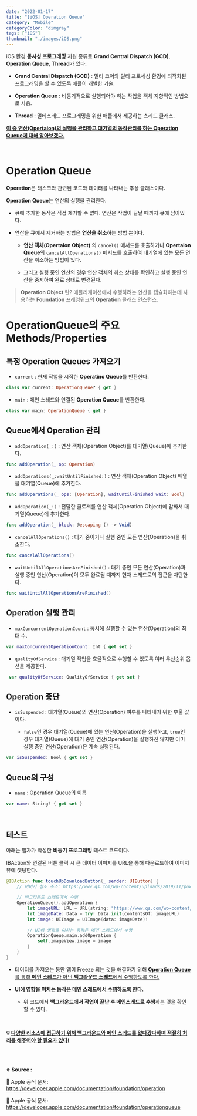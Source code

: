 ```yaml
---
date: "2022-01-17"
title: "[iOS] Operation Queue"
category: "Mobile"
categoryColor: "dimgray"
tags: ["iOS"]
thumbnail: "./images/iOS.png"
---
```


iOS 환경 **동시성 프로그래밍** 지원 종류로 **Grand Central Dispatch (GCD)**, **Operation Queue**, **Thread**가 있다.

- **Grand Central Dispatch (GCD)** : 멀티 코어와 멀티 프로세싱 환경에 최적화된 프로그래밍을 할 수 있도록 애플이 개발한 기술.

- **Operation Queue** : 비동기적으로 실행되어야 하는 작업을 객체 지향적인 방법으로 사용.

- **Thread** : 멀티스레드 프로그래밍을 위한 애플에서 제공하는 스레드 클래스.

**<u>이 중 연산(Opertaion)의 실행을 관리하고 대기열의 동작관리를 하는 Operation Queue에 대해 알아보겠다.</u>**

<br />

# Operation Queue

**Operation**은 태스크와 관련된 코드와 데이터를 나타내는 추상 클래스이다.

**Operation Queue**는 연산의 실행을 관리한다.

- 큐에 추가한 동작은 직접 제거할 수 없다. 연산은 작업이 끝날 때까지 큐에 남아있다.

- 연산을 큐에서 제거하는 방법은 **연산을 취소**하는 방법 뿐이다.

  - **연산 객체(Opertaion Object)** 의 `cancel()` 메서드를 호출하거나 **Opertaion Queue**의 `cancelAllOperations()` 메서드를 호출하여 대기열에 있는 모든 연산을 취소하는 방법이 있다.

  - 그리고 실행 중인 연산의 경우 연산 객체의 취소 상태를 확인하고 실행 중인 연산을 중지하여 완료 상태로 변경된다.

> **Operation Object** 란? 애플리케이션에서 수행하려는 연산을 캡슐화하는데 사용하는 **Foundation** 프레임워크의 **Operation** 클래스 인스턴스.

# OperationQueue의 주요 Methods/Properties

## 특정 Operation Queues 가져오기

- `current` : 현재 작업을 시작한 **Operatino Queue**를 반환한다.

```swift
class var current: OperationQueue? { get }
```

- `main` : 메인 스레드와 연결된 **Operation Queue**를 반환한다.

```swift
class var main: OperationQueue { get }
```

## Queue에서 Operation 관리

- `addOperation(_:)` : 연산 객체(Operation Object)를 대기열(Queue)에 추가한다.

```swift
func addOperation(_ op: Operation)
```

- `addOperations(_:waitUntilFinished:)` : 연산 객체(Operation Object) 배열을 대기열(Queue)에 추가한다.

```swift
func addOperations(_ ops: [Operation], waitUntilFinished wait: Bool)
```

- `addOperation(_:)` : 전달한 클로저를 연산 객체(Operation Object)에 감싸서 대기열(Queue)에 추가한다.

```swift
func addOperation(_ block: @escaping () -> Void)
```

- `cancelAllOperations()` : 대기 중이거나 실행 중인 모든 연산(Operation)을 취소한다.

```swift
func cancelAllOperations()
```

- `waitUntilAllOperationsAreFinished()` : 대기 중인 모든 연산(Operation)과 실행 중인 연산(Operation)이 모두 완료될 때까지 현재 스레드로의 접근을 차단한다.

```swift
func waitUntilAllOperationsAreFinished()
```

## Operation 실행 관리

- `maxConcurrentOperationCount` : 동시에 실행할 수 있는 연산(Operation)의 최대 수.

```swift
var maxConcurrentOperationCount: Int { get set }
```

- `qualityOfService` : 대기열 작업을 효율적으로 수행할 수 있도록 여러 우선순위 옵션을 제공한다.

```swift
 var qualityOfService: QualityOfService { get set }
```

## Operation 중단

- `isSuspended` : 대기열(Queue)의 연산(Operation) 여부를 나타내기 위한 부울 값이다.

  - `false`인 경우 대기열(Queue)에 있는 연산(Operation)을 실행하고, `true`인 경우 대기열(Queue)에 대기 중인 연산(Operation)을 실행하진 않지만 이미 실행 중인 연산(Operation)은 계속 실행된다.

```swift
var isSuspended: Bool { get set }
```

## Queue의 구성

- `name` : Operation Queue의 이름

```swift
var name: String? { get set }
```

<br />

## 테스트 

아래는 필자가 작성한 **비동기 프로그래밍** 테스트 코드이다.

IBAction와 연결된 버튼 클릭 시 큰 데이터 이미지를 URL을 통해 다운로드하여 이미지 뷰에 셋팅한다.

```swift
@IBAction func touchUpDownloadButton(_ sender: UIButton) {
    // 이미지 참조 주소: https://www.qs.com/wp-content/uploads/2019/11/power-shifts-global-image.jpg
    
    // 백그라운드 스레드에서 수행
    OperationQueue().addOperation {
        let imageURL: URL = URL(string: "https://www.qs.com/wp-content/uploads/2019/11/power-shifts-global-image.jpg")!
        let imageDate: Data = try! Data.init(contentsOf: imageURL)
        let image: UIImage = UIImage(data: imageDate)!
        
        // UI에 영향을 미치는 동작은 메인 스레드에서 수행
        OperationQueue.main.addOperation {
            self.imageView.image = image
        }
    }
}
```

- 데이터를 가져오는 동안 앱이 Freeze 되는 것을 해결하기 위해 <u>**Operation Queue**를 통해 **메인 스레드**가 아닌 **백그라운드 스레드**에서 수행하도록 한다.</u>

- **<u>UI에 영향을 미치는 동작은 메인 스레드에서 수행하도록 한다.</u>**

  - 위 코드에서 **백그라운드에서 작업이 끝난 후 메인스레드로 수행**하는 것을 확인할 수 있다.

<br/>

**💡 <u>다양한 리소스에 접근하기 위해 백그라운드와 메인 스레드를 왔다갔다하며 적절히 처리를 해주어야 할 필요가 있다!</u>**

<br />
<br />

**※ Source :**

🍎 Apple 공식 문서: https://developer.apple.com/documentation/foundation/operation

🍎 Apple 공식 문서: https://developer.apple.com/documentation/foundation/operationqueue
